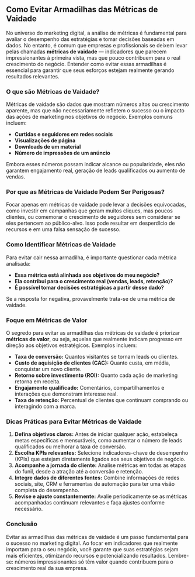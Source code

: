 
## Como Evitar Armadilhas das Métricas de Vaidade

No universo do marketing digital, a análise de métricas é fundamental para avaliar o desempenho das estratégias e tomar decisões baseadas em dados. No entanto, é comum que empresas e profissionais se deixem levar pelas chamadas **métricas de vaidade** — indicadores que parecem impressionantes à primeira vista, mas que pouco contribuem para o real crescimento do negócio. Entender como evitar essas armadilhas é essencial para garantir que seus esforços estejam realmente gerando resultados relevantes.

### O que são Métricas de Vaidade?

Métricas de vaidade são dados que mostram números altos ou crescimento aparente, mas que não necessariamente refletem o sucesso ou o impacto das ações de marketing nos objetivos do negócio. Exemplos comuns incluem:

- **Curtidas e seguidores em redes sociais**
- **Visualizações de página**
- **Downloads de um material**
- **Número de impressões de um anúncio**

Embora esses números possam indicar alcance ou popularidade, eles não garantem engajamento real, geração de leads qualificados ou aumento de vendas.

### Por que as Métricas de Vaidade Podem Ser Perigosas?

Focar apenas em métricas de vaidade pode levar a decisões equivocadas, como investir em campanhas que geram muitos cliques, mas poucos clientes, ou comemorar o crescimento de seguidores sem considerar se eles pertencem ao público-alvo. Isso pode resultar em desperdício de recursos e em uma falsa sensação de sucesso.

### Como Identificar Métricas de Vaidade

Para evitar cair nessa armadilha, é importante questionar cada métrica analisada:

- **Essa métrica está alinhada aos objetivos do meu negócio?**
- **Ela contribui para o crescimento real (vendas, leads, retenção)?**
- **É possível tomar decisões estratégicas a partir desse dado?**

Se a resposta for negativa, provavelmente trata-se de uma métrica de vaidade.

### Foque em Métricas de Valor

O segredo para evitar as armadilhas das métricas de vaidade é priorizar **métricas de valor**, ou seja, aquelas que realmente indicam progresso em direção aos objetivos estratégicos. Exemplos incluem:

- **Taxa de conversão:** Quantos visitantes se tornam leads ou clientes.
- **Custo de aquisição de clientes (CAC):** Quanto custa, em média, conquistar um novo cliente.
- **Retorno sobre investimento (ROI):** Quanto cada ação de marketing retorna em receita.
- **Engajamento qualificado:** Comentários, compartilhamentos e interações que demonstram interesse real.
- **Taxa de retenção:** Percentual de clientes que continuam comprando ou interagindo com a marca.

### Dicas Práticas para Evitar Métricas de Vaidade

1. **Defina objetivos claros:** Antes de iniciar qualquer ação, estabeleça metas específicas e mensuráveis, como aumentar o número de leads qualificados ou melhorar a taxa de conversão.
2. **Escolha KPIs relevantes:** Selecione indicadores-chave de desempenho (KPIs) que estejam diretamente ligados aos seus objetivos de negócio.
3. **Acompanhe a jornada do cliente:** Analise métricas em todas as etapas do funil, desde a atração até a conversão e retenção.
4. **Integre dados de diferentes fontes:** Combine informações de redes sociais, site, CRM e ferramentas de automação para ter uma visão completa do desempenho.
5. **Revise e ajuste constantemente:** Avalie periodicamente se as métricas acompanhadas continuam relevantes e faça ajustes conforme necessário.

### Conclusão

Evitar as armadilhas das métricas de vaidade é um passo fundamental para o sucesso no marketing digital. Ao focar em indicadores que realmente importam para o seu negócio, você garante que suas estratégias sejam mais eficientes, otimizando recursos e potencializando resultados. Lembre-se: números impressionantes só têm valor quando contribuem para o crescimento real da sua empresa.
```
